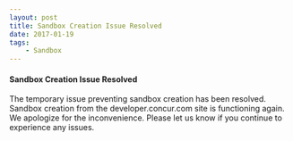 ```yaml
---
layout: post
title: Sandbox Creation Issue Resolved
date: 2017-01-19
tags:
    - Sandbox
---
```



#### Sandbox Creation Issue Resolved

The temporary issue preventing sandbox creation has been resolved. Sandbox creation from the developer.concur.com site is functioning again. We apologize for the inconvenience. Please let us know if you continue to experience any issues.
